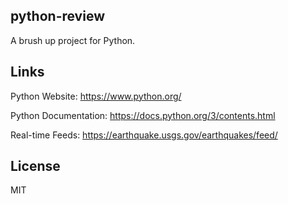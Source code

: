 ## python-review
A brush up project for Python.

## Links
Python Website: https://www.python.org/

Python Documentation: https://docs.python.org/3/contents.html

Real-time Feeds: https://earthquake.usgs.gov/earthquakes/feed/

## License
MIT
